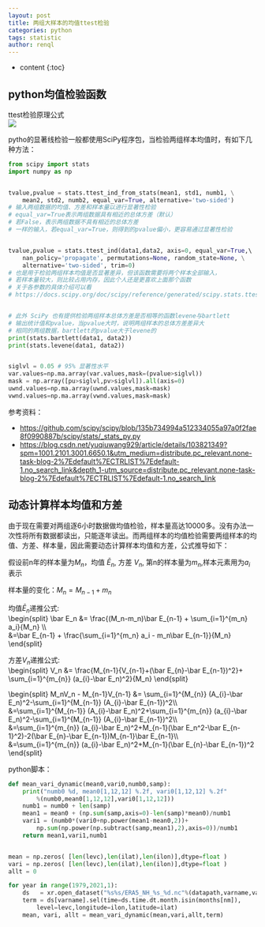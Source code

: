 ```yaml
---
layout: post
title: 两组大样本的均值ttest检验
categories: python
tags: statistic
author: renql
---
```


* content
{:toc}

<script type="text/x-mathjax-config">
  MathJax.Hub.Config({
    tex2jax: {
      inlineMath: [ ['$','$'], ["\\(","\\)"] ],
      processEscapes: true
    }
  });
</script>
<script src="https://cdn.mathjax.org/mathjax/latest/MathJax.js?config=TeX-AMS-MML_HTMLorMML" type="text/javascript"></script>

## python均值检验函数
ttest检验原理公式  
![](https://s1.ax1x.com/2020/11/08/BoEpsH.jpg)

pytho的显著线检验一般都使用SciPy程序包，当检验两组样本均值时，有如下几种方法：
```python
from scipy import stats
import numpy as np


tvalue,pvalue = stats.ttest_ind_from_stats(mean1, std1, numb1, \
	mean2, std2, numb2, equal_var=True, alternative='two-sided')  
# 输入两组数据的均值、方差和样本量以进行显著性检验
# equal_var=True表示两组数据具有相近的总体方差（默认）
# 若False，表示两组数据不具有相近的总体方差
# 一样的输入，若equal_var=True，则得到的pvalue偏小，更容易通过显著性检验


tvalue,pvalue = stats.ttest_ind(data1,data2, axis=0, equal_var=True,\ 
	nan_policy='propagate', permutations=None, random_state=None, \
	alternative='two-sided', trim=0)  
# 也是用于检验两组样本均值是否显著差异，但该函数需要将两个样本全部输入，
# 若样本量较大，则比较占用内存，因此个人还是更喜欢上面那个函数
# 关于各参数的具体介绍可以看 
# https://docs.scipy.org/doc/scipy/reference/generated/scipy.stats.ttest_ind.html


# 此外 SciPy 也有提供检验两组样本总体方差是否相等的函数levene与bartlett
# 输出统计值和pvalue，当pvalue大时，说明两组样本的总体方差差异大
# 相同的两组数据，bartlett的pvalue大于levene的
print(stats.bartlett(data1, data2))
print(stats.levene(data1, data2))


siglvl = 0.05 # 95% 显著性水平
var.values=np.ma.array(var.values,mask=(pvalue>siglvl))
mask = np.array([pu>siglvl,pv>siglvl]).all(axis=0)
uwnd.values=np.ma.array(uwnd.values,mask=mask)
vwnd.values=np.ma.array(vwnd.values,mask=mask)
```




参考资料：
- https://github.com/scipy/scipy/blob/135b734994a512334055a97a0f2fae8f0990887b/scipy/stats/_stats_py.py  
- https://blog.csdn.net/yuqiuwang929/article/details/103821349?spm=1001.2101.3001.6650.1&utm_medium=distribute.pc_relevant.none-task-blog-2%7Edefault%7ECTRLIST%7Edefault-1.no_search_link&depth_1-utm_source=distribute.pc_relevant.none-task-blog-2%7Edefault%7ECTRLIST%7Edefault-1.no_search_link  


## 动态计算样本均值和方差
由于现在需要对两组逐6小时数据做均值检验，样本量高达10000多。没有办法一次性将所有数据都读出，只能逐年读出。而两组样本的均值检验需要两组样本的均值、方差、样本量，因此需要动态计算样本均值和方差，公式推导如下： 

假设前n年的样本量为$M_n$，均值 $\bar E_n$, 方差 $V_n$, 第n的样本量为$m_n$,样本元素用为$a_i$表示

样本量的变化：$M_n=M_{n-1}+m_n$

均值$\bar E_n$递推公式:  
\begin{split}
\bar E_n &= \frac{(M_n-m_n)\bar E_{n-1} + \sum_{i=1}^{m_n} a_i}{M_n} \\\\  
&=\bar E_{n-1} + \frac{\sum_{i=1}^{m_n} a_i - m_n\bar E_{n-1}}{M_n}
\end{split}

方差$V_n$递推公式:  
\begin{split}
V_n &= \frac{M_{n-1}\{V_{n-1}+(\bar E_{n}-\bar E_{n-1})^2\}+ \sum_{i=1}^{m_{n}} (a_{i}-\bar E_n)^2}{M_n}
\end{split}

\begin{split}
M_nV_n - M_{n-1}V_{n-1} &= \sum_{i=1}^{M_{n}} (A_{i}-\bar E_n)^2-\sum_{i=1}^{M_{n-1}} (A_{i}-\bar E_{n-1})^2\\\\  
&=\sum_{i=1}^{M_{n-1}} (A_{i}-\bar E_n)^2+\sum_{i=1}^{m_{n}} (a_{i}-\bar E_n)^2-\sum_{i=1}^{M_{n-1}} (A_{i}-\bar E_{n-1})^2\\\\  
&=\sum_{i=1}^{m_{n}} (a_{i}-\bar E_n)^2+M_{n-1}(\bar E_n^2-\bar E_{n-1}^2)-2(\bar E_{n}-\bar E_{n-1})M_{n-1}\bar E_{n-1}\\\\  
&=\sum_{i=1}^{m_{n}} (a_{i}-\bar E_n)^2+M_{n-1}(\bar E_{n}-\bar E_{n-1})^2  
\end{split}

python脚本：
```python
def mean_vari_dynamic(mean0,vari0,numb0,samp):
    print("numb0 %d, mean0[1,12,12] %.2f, vari0[1,12,12] %.2f"
		%(numb0,mean0[1,12,12],vari0[1,12,12]))
    numb1 = numb0 + len(samp)
    mean1 = mean0 + (np.sum(samp,axis=0)-len(samp)*mean0)/numb1
    vari1 = (numb0*(vari0+np.power(mean1-mean0,2))+
		np.sum(np.power(np.subtract(samp,mean1),2),axis=0))/numb1
    return mean1,vari1,numb1


mean = np.zeros( [len(levc),len(ilat),len(ilon)],dtype=float )
vari = np.zeros( [len(levc),len(ilat),len(ilon)],dtype=float )
allt = 0

for year in range(1979,2021,1):
	ds   = xr.open_dataset("%s%s/ERA5_NH_%s_%d.nc"%(datapath,varname,varname,year))
	term = ds[varname].sel(time=ds.time.dt.month.isin(months[nm]),
		level=levc,longitude=ilon,latitude=ilat)
	mean, vari, allt = mean_vari_dynamic(mean,vari,allt,term)
```

